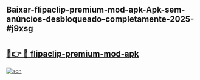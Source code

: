 ## Baixar-flipaclip-premium-mod-apk-Apk-sem-anúncios-desbloqueado-completamente-2025-#j9xsg

# <h2><a href="https://ainizakaria.my?title=flipaclip-premium-mod-apk&ref=20M">🔗👉 🔴 flipaclip-premium-mod-apk</a></h2>

[![acn](https://github.com/user-attachments/assets/0f9c940e-d8b0-45ae-aac7-cd30a18b3e1c)](https://ainizakaria.my?title=flipaclip-premium-mod-apk&ref=20M)


